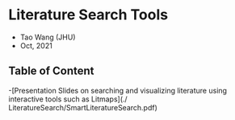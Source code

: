 # Literature Search Tools
- Tao Wang (JHU)
- Oct, 2021

## Table of Content
-[Presentation Slides on searching and visualizing literature using interactive tools such as Litmaps](./
LiteratureSearch/SmartLiteratureSearch.pdf)
